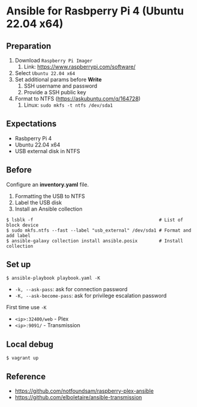 # Ansible for Rasbperry Pi 4 (Ubuntu 22.04 x64)

## Preparation

1. Download `Raspberry Pi Imager`
   1. Link: https://www.raspberrypi.com/software/
2. Select `Ubuntu 22.04 x64`
3. Set additional params before **Write**
   1. SSH username and password
   2. Provide a SSH public key
4. Format to NTFS (https://askubuntu.com/q/164728)
   1. Linux: `sudo mkfs -t ntfs /dev/sda1`

## Expectations

- Rasbperry Pi 4
- Ubuntu 22.04 x64
- USB external disk in NTFS

## Before

Configure an **inventory.yaml** file.

1. Formatting the USB to NTFS
2. Label the USB disk
3. Install an Ansible collection

```
$ lsblk -f                                               # List of block device
$ sudo mkfs.ntfs --fast --label "usb_external" /dev/sda1 # Format and add label
$ ansible-galaxy collection install ansible.posix        # Install collection
```

## Set up

```
$ ansible-playbook playbook.yaml -K
```

- `-k, --ask-pass`: ask for connection password
- `-K, --ask-become-pass`: ask for privilege escalation password

First time use `-K`

- `<ip>:32400/web` - Plex
- `<ip>:9091/` - Transmission

## Local debug

```
$ vagrant up
```

## Reference

- https://github.com/notfoundsam/raspberry-plex-ansible
- https://github.com/elboletaire/ansible-transmission
